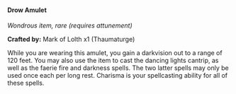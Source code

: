 #### Drow Amulet
_Wondrous item, rare (requires attunement)_

**Crafted by:** Mark of Lolth x1 (Thaumaturge)

While you are wearing this amulet, you gain a darkvision out to a range of 120 feet. You may also use the item to cast the dancing lights cantrip, as well as the faerie fire and darkness spells. The two latter spells may only be used once each per long rest. Charisma is your spellcasting ability for all of these spells.